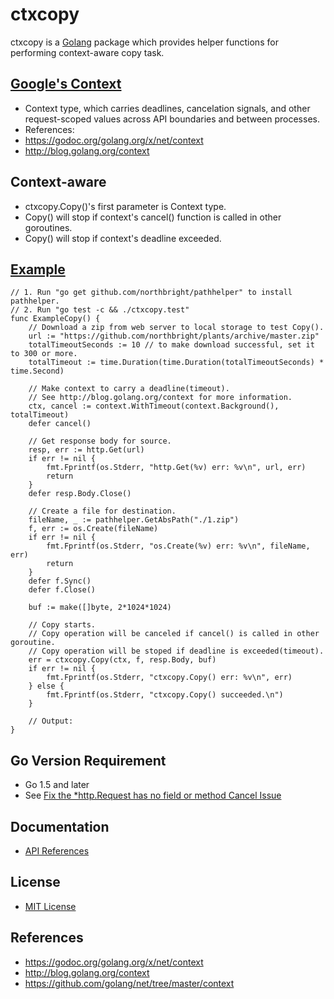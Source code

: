 # ctxcopy

ctxcopy is a [Golang](http://golang.org) package which provides helper functions for performing context-aware copy task.

## [Google's Context](https://godoc.org/golang.org/x/net/context)
*  Context type, which carries deadlines, cancelation signals, and other request-scoped values across API boundaries and between processes.
*  References:
  * <https://godoc.org/golang.org/x/net/context>
  * <http://blog.golang.org/context> 

## Context-aware
*  ctxcopy.Copy()'s first parameter is Context type.
  * Copy() will stop if context's cancel() function is called in other goroutines.
  * Copy() will stop if context's deadline exceeded.

## [Example](./ctxcopy_test.go)

    // 1. Run "go get github.com/northbright/pathhelper" to install pathhelper.
    // 2. Run "go test -c && ./ctxcopy.test"
    func ExampleCopy() {
        // Download a zip from web server to local storage to test Copy().
        url := "https://github.com/northbright/plants/archive/master.zip"
        totalTimeoutSeconds := 10 // to make download successful, set it to 300 or more.
        totalTimeout := time.Duration(time.Duration(totalTimeoutSeconds) * time.Second)

        // Make context to carry a deadline(timeout).
        // See http://blog.golang.org/context for more information.
        ctx, cancel := context.WithTimeout(context.Background(), totalTimeout)
        defer cancel()

        // Get response body for source.
        resp, err := http.Get(url)
        if err != nil {
            fmt.Fprintf(os.Stderr, "http.Get(%v) err: %v\n", url, err)
            return
        }
        defer resp.Body.Close()

        // Create a file for destination.
        fileName, _ := pathhelper.GetAbsPath("./1.zip")
        f, err := os.Create(fileName)
        if err != nil {
            fmt.Fprintf(os.Stderr, "os.Create(%v) err: %v\n", fileName, err)
            return
        }
        defer f.Sync()
        defer f.Close()

        buf := make([]byte, 2*1024*1024)

        // Copy starts.
        // Copy operation will be canceled if cancel() is called in other goroutine.
        // Copy operation will be stoped if deadline is exceeded(timeout).
        err = ctxcopy.Copy(ctx, f, resp.Body, buf)
        if err != nil {
            fmt.Fprintf(os.Stderr, "ctxcopy.Copy() err: %v\n", err)
        } else {
            fmt.Fprintf(os.Stderr, "ctxcopy.Copy() succeeded.\n")
        }

        // Output:
    }

## Go Version Requirement
* Go 1.5 and later
* See [Fix the *http.Request has no field or method Cancel Issue](https://github.com/northbright/Notes/blob/master/Golang/http/fix-the-http-request-has-no-field-or-method-cancel-issue.md) 

## Documentation
* [API References](https://godoc.org/github.com/northbright/ctx/ctxcopy)

## License
* [MIT License](./LICENSE)

## References
* <https://godoc.org/golang.org/x/net/context>
* <http://blog.golang.org/context>
* <https://github.com/golang/net/tree/master/context>
